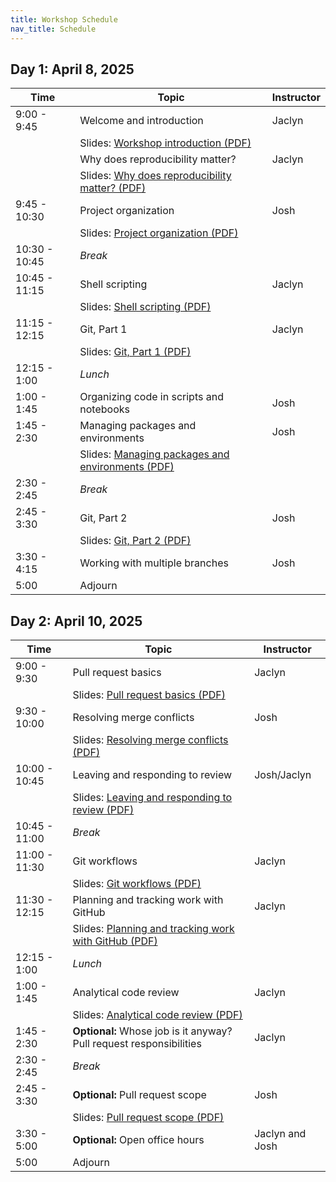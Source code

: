 ```yaml
---
title: Workshop Schedule
nav_title: Schedule
---
```


## Day 1: April 8, 2025

| Time | Topic | Instructor|
|------|-------|-----------|
| 9:00 - 9:45 | Welcome and introduction | Jaclyn |
| | Slides: [Workshop introduction (PDF)](slides/00_workshop-introduction.pdf) | |
|  | Why does reproducibility matter? | Jaclyn |
| | Slides: [Why does reproducibility matter? (PDF)](slides/01_intro-motivation.pdf) | |
| 9:45 - 10:30 | Project organization | Josh |
| | Slides: [Project organization (PDF)](slides/02_project-organization.pdf) | |
| 10:30 - 10:45 | _Break_ | |
| 10:45 - 11:15 | Shell scripting | Jaclyn |
|	| Slides: [Shell scripting (PDF)](slides/03_shell-scripting.pdf) | |
| 11:15 - 12:15 | Git, Part 1 | Jaclyn |
| | Slides: [Git, Part 1 (PDF)](slides/04_git-part-1.pdf) | |
| 12:15 - 1:00 | _Lunch_ | |
| 1:00 - 1:45 | Organizing code in scripts and notebooks | Josh |
| 1:45 - 2:30 | Managing packages and environments | Josh |
| | Slides: [Managing packages and environments (PDF)](slides/06_managing-packages-environments.pdf) | |
| 2:30 - 2:45 | _Break_ | |
| 2:45 - 3:30 | Git, Part 2 | Josh |
| | Slides: [Git, Part 2 (PDF)](slides/07_git-part-2.pdf) | |
| 3:30 - 4:15 | Working with multiple branches | Josh |
| 5:00 | Adjourn | |

## Day 2: April 10, 2025

| Time | Topic | Instructor|
|------|-------|-----------|
| 9:00 - 9:30 | Pull request basics | Jaclyn |
| | Slides: [Pull request basics (PDF)](slides/08_pull-request-basics.pdf) | |
| 9:30 - 10:00 | Resolving merge conflicts | Josh |
| | Slides: [Resolving merge conflicts (PDF)](slides/09_merge-conflicts.pdf) | |
| 10:00 - 10:45 | Leaving and responding to review | Josh/Jaclyn |
| | Slides: [Leaving and responding to review (PDF)](slides/10_reviewing-code.pdf) | |
| 10:45 - 11:00 | _Break_ | |
| 11:00 - 11:30 | Git workflows | Jaclyn |
| | Slides: [Git workflows (PDF)](slides/11_git-workflows.pdf) | |
| 11:30 - 12:15 | Planning and tracking work with GitHub | Jaclyn |
| | Slides: [Planning and tracking work with GitHub (PDF)](slides/12_planning-tracking.pdf) | |
| 12:15 - 1:00 | _Lunch_ | |
| 1:00 - 1:45 | Analytical code review | Jaclyn |
| | Slides: [Analytical code review (PDF)](slides/13_analytical-code-review.pdf) | |
| 1:45 - 2:30 | **Optional:** Whose job is it anyway? Pull request responsibilities | Jaclyn |
| 2:30 - 2:45 | _Break_ | |
| 2:45 - 3:30 | **Optional:** Pull request scope | Josh |
| | Slides: [Pull request scope (PDF)](slides/15_pull-request-scope.pdf) | |
| 3:30 - 5:00 | **Optional:** Open office hours | Jaclyn and Josh |
| 5:00 | Adjourn | |
